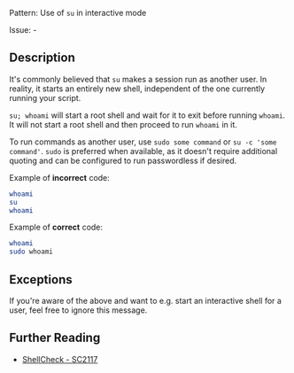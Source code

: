 Pattern: Use of `su` in interactive mode

Issue: -

## Description

It's commonly believed that `su` makes a session run as another user. In reality, it starts an entirely new shell, independent of the one currently running your script.

`su; whoami` will start a root shell and wait for it to exit before running `whoami`. It will not start a root shell and then proceed to run `whoami` in it.

To run commands as another user, use `sudo some command` or `su -c 'some command'`. `sudo` is preferred when available, as it doesn't require additional quoting and can be configured to run passwordless if desired.


Example of **incorrect** code:

```sh
whoami
su
whoami
```

Example of **correct** code:

```sh
whoami
sudo whoami
```

## Exceptions

If you're aware of the above and want to e.g. start an interactive shell for a user, feel free to ignore this message.

## Further Reading

* [ShellCheck - SC2117](https://github.com/koalaman/shellcheck/wiki/SC2117)
